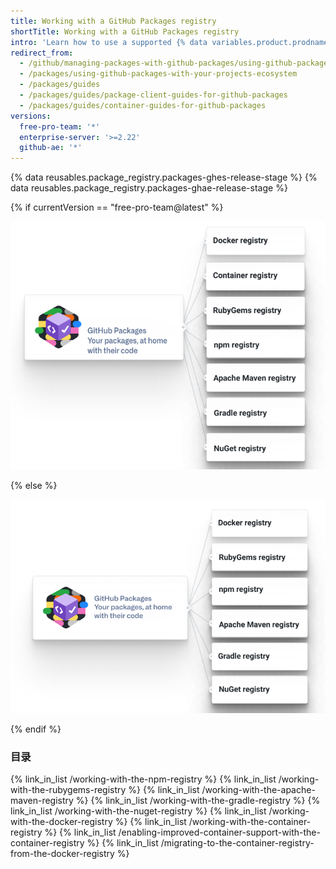 ```yaml
---
title: Working with a GitHub Packages registry
shortTitle: Working with a GitHub Packages registry
intro: 'Learn how to use a supported {% data variables.product.prodname_registry %} registry.'
redirect_from:
  - /github/managing-packages-with-github-packages/using-github-packages-with-your-projects-ecosystem
  - /packages/using-github-packages-with-your-projects-ecosystem
  - /packages/guides
  - /packages/guides/package-client-guides-for-github-packages
  - /packages/guides/container-guides-for-github-packages
versions:
  free-pro-team: '*'
  enterprise-server: '>=2.22'
  github-ae: '*'
---
```


{% data reusables.package_registry.packages-ghes-release-stage %}
{% data reusables.package_registry.packages-ghae-release-stage %}

{% if currentVersion == "free-pro-team@latest" %}

![Diagram showing packages support for Docker, Container registry, RubyGems, npm, Apache Maven, NuGet, and Gradle](/assets/images/help/package-registry/packages-diagram-with-container-registry.png)

{% else %}

![Diagram showing packages support for Docker, RubyGems, npm, Apache Maven, Gradle, NuGet, and Docker](/assets/images/help/package-registry/packages-diagram-without-container-registry.png)

{% endif %}

### 目录

{% link_in_list /working-with-the-npm-registry %}
{% link_in_list /working-with-the-rubygems-registry %}
{% link_in_list /working-with-the-apache-maven-registry %}
{% link_in_list /working-with-the-gradle-registry %}
{% link_in_list /working-with-the-nuget-registry %}
{% link_in_list /working-with-the-docker-registry %}
{% link_in_list /working-with-the-container-registry %}
{% link_in_list /enabling-improved-container-support-with-the-container-registry %}
{% link_in_list /migrating-to-the-container-registry-from-the-docker-registry %}

